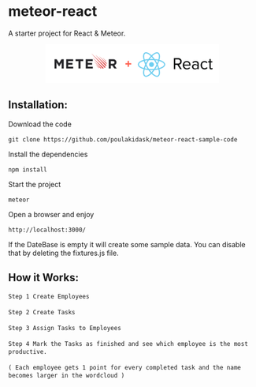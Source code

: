 # meteor-react
A starter project for React &amp; Meteor. 

<p align="center">
  <img width="70%" src="public/images/meteor-react.png" alt="Meteor-React logo"/>
</p>

## Installation:

Download the code <br/>
```
git clone https://github.com/poulakidask/meteor-react-sample-code
```

Install the dependencies  <br/>
```
npm install
```

Start the project <br/>
```
meteor 
```

Open a browser and enjoy <br/>
```
http://localhost:3000/    
```

If the DateBase is empty it will create some sample data. You can disable that by deleting the fixtures.js file.

## How it Works:

```
Step 1 Create Employees  

Step 2 Create Tasks  

Step 3 Assign Tasks to Employees  

Step 4 Mark the Tasks as finished and see which employee is the most productive. 

( Each employee gets 1 point for every completed task and the name becomes larger in the wordcloud )

```
